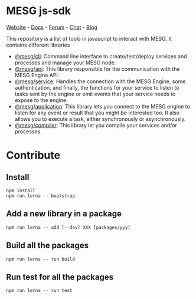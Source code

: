 # MESG js-sdk

[Website](https://mesg.com/) - [Docs](https://docs.mesg.com/) - [Forum](https://forum.mesg.com/) - [Chat](https://discordapp.com/invite/SaZ5HcE) - [Blog](https://blog.mesg.com)

This repository is a list of tools in javascript to interact with MESG. It contains different libraries

- [@mesg/cli](./packages/cli/README.md): Command line interface to create/test/deploy services and processes and manage your MESG node.
- [@mesg/api](./packages/api/README.md): This library responsible for the communication with the MESG Engine API.
- [@mesg/service](./packages/service/README.md): Handles the connection with the MESG Engine, some authentication, and finally, the functions for your service to listen to tasks sent by the engine or emit events that your service needs to expose to the engine.
- [@mesg/application](./packages/application/README.md): This library lets you connect to the MESG engine to listen for any event or result that you might be interested too. It also allows you to execute a task, either synchronously or asynchronously.
- [@mesg/compiler](./packages/compiler/README.md): This library let you compile your services and/or processes.

# Contribute

## Install

```
npm install
npm run lerna -- bootstrap
```

## Add a new library in a package

```
npm run lerna -- add [--dev] XXX [packages/yyy]
```

## Build all the packages

```
npm run lerna -- run build
```

## Run test for all the packages

```
npm run lerna -- run test
```
